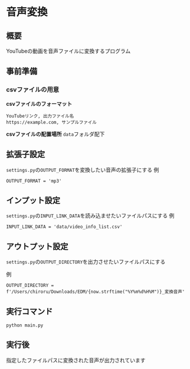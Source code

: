 # 音声変換

## 概要
YouTubeの動画を音声ファイルに変換するプログラム

## 事前準備

### csvファイルの用意
<b>csvファイルのフォーマット</b>
```
YouTubeリンク, 出力ファイル名
https://example.com, サンプルファイル
```

<b>csvファイルの配置場所</b>
`data`フォルダ配下

## 拡張子設定
`settings.py`の`OUTPUT_FORMAT`を変換したい音声の拡張子にする
例
```
OUTPUT_FORMAT = 'mp3'
```

## インプット設定
`settings.py`の`INPUT_LINK_DATA`を読み込ませたいファイルパスにする
例
```
INPUT_LINK_DATA = 'data/video_info_list.csv'
```

## アウトプット設定
`settings.py`の`OUTPUT_DIRECTORY`を出力させたいファイルパスにする

例
```
OUTPUT_DIRECTORY = f'/Users/chiroru/Downloads/EDM/{now.strftime("%Y%m%d%H%M")}_変換音声'
```

## 実行コマンド
```
python main.py
```

## 実行後
指定したファイルパスに変換された音声が出力されています
